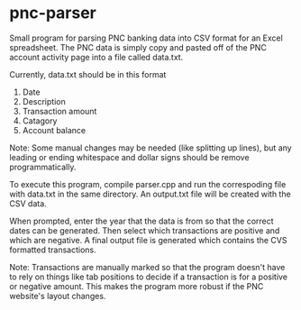 # pnc-parser
Small program for parsing PNC banking data into CSV format for an Excel spreadsheet. The PNC data is simply copy and pasted off of the PNC account activity page into a file called data.txt.

Currently, data.txt should be in this format
1. Date
2. Description
3. Transaction amount
4. Catagory
5. Account balance

Note: Some manual changes may be needed (like splitting up lines), but any leading or ending whitespace and dollar signs should be remove programmatically.

To execute this program, compile parser.cpp and run the correspoding file with data.txt in the same directory. An output.txt file will be created with the CSV data.

When prompted, enter the year that the data is from so that the correct dates can be generated. Then select which transactions are positive and which are negative. A final output file is generated which contains the CVS formatted transactions.

Note: Transactions are manually marked so that the program doesn't have to rely on things like tab positions to decide if a transaction is for a positive or negative amount. This makes the program more robust if the PNC website's layout changes.
